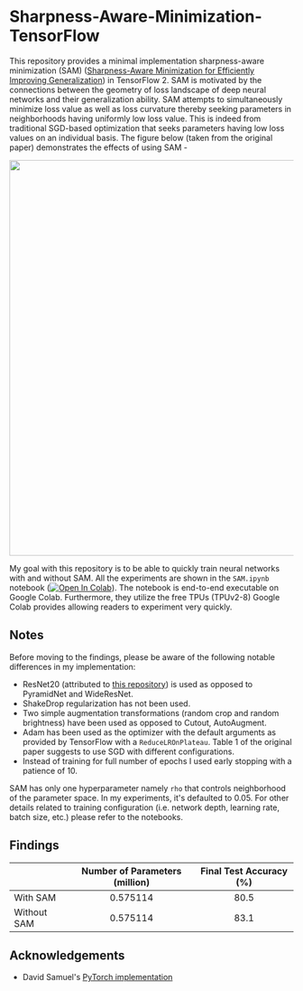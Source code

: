 # Sharpness-Aware-Minimization-TensorFlow
This repository provides a minimal implementation sharpness-aware minimization (SAM) ([Sharpness-Aware Minimization for Efficiently Improving Generalization](https://arxiv.org/abs/2010.01412)) in TensorFlow 2. SAM is motivated by the connections between the geometry of loss landscape of deep neural networks and their generalization ability. SAM attempts to simultaneously minimize loss value as well as loss curvature thereby seeking parameters in neighborhoods having uniformly low loss value. This is indeed from traditional SGD-based optimization that seeks parameters having low loss values on an individual basis. The figure below (taken from the original paper) demonstrates the effects of using SAM - 

<p align="center">
<img src="https://i.ibb.co/1zP7gJN/image.png" width=700></img>
</p>

My goal with this repository is to be able to quickly train neural networks with and without SAM. All the experiments are shown in the `SAM.ipynb` notebook ([![Open In Colab](https://colab.research.google.com/assets/colab-badge.svg)](https://colab.research.google.com/github/sayakpaul/Sharpness-Aware-Minimization-TensorFlow/blob/main/SAM.ipynb)). The notebook is end-to-end executable on Google Colab. Furthermore, they utilize the free TPUs (TPUv2-8) Google Colab provides allowing readers to experiment very quickly.

## Notes

Before moving to the findings, please be aware of the following notable differences in my implementation:

* ResNet20 (attributed to [this repository](https://github.com/GoogleCloudPlatform/keras-idiomatic-programmer/blob/master/zoo/resnet/resnet_cifar10.py)) is used as opposed to PyramidNet and WideResNet. 
* ShakeDrop regularization has not been used.
* Two simple augmentation transformations (random crop and random brightness) have been used as opposed to Cutout, AutoAugment. 
* Adam has been used as the optimizer with the default arguments as provided by TensorFlow with a `ReduceLROnPlateau`. Table 1 of the original paper suggests to use SGD with different configurations. 
* Instead of training for full number of epochs I used early stopping with a patience of 10.

SAM has only one hyperparameter namely `rho` that controls neighborhood of the parameter space. In my experiments, it's defaulted to 0.05. For other details related to training configuration (i.e. network depth, learning rate, batch size, etc.) please refer to the notebooks.

## Findings

|             | Number of Parameters (million) | Final Test Accuracy (%) |
|-------------|:------------------------------:|:-----------------------:|
|   With SAM  |            0.575114            |           80.5          |
| Without SAM |            0.575114            |           83.1          |


## Acknowledgements
* David Samuel's [PyTorch implementation](https://github.com/davda54/sam)

